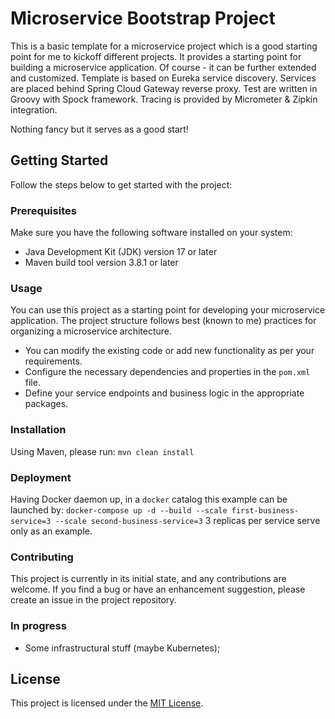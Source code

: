 # Microservice Bootstrap Project

This is a basic template for a microservice project which is a good starting point for me to kickoff different projects.
It provides a starting point for building a microservice application. Of course - it can be further extended and customized.
Template is based on Eureka service discovery. Services are placed behind Spring Cloud Gateway reverse proxy.
Test are written in Groovy with Spock framework. Tracing is provided by Micrometer & Zipkin integration.

Nothing fancy but it serves as a good start!

## Getting Started

Follow the steps below to get started with the project:

### Prerequisites

Make sure you have the following software installed on your system:

- Java Development Kit (JDK) version 17 or later
- Maven build tool version 3.8.1 or later

### Usage

You can use this project as a starting point for developing your microservice application. The project structure follows best (known to me) practices for organizing a microservice architecture.

- You can modify the existing code or add new functionality as per your requirements.
- Configure the necessary dependencies and properties in the `pom.xml` file.
- Define your service endpoints and business logic in the appropriate packages.

### Installation

Using Maven, please run:
`mvn clean install`

### Deployment

Having Docker daemon up, in a `docker` catalog this example can be launched by:
`docker-compose up -d --build --scale first-business-service=3 --scale second-business-service=3`
3 replicas per service serve only as an example.

### Contributing

This project is currently in its initial state, and any contributions are welcome. If you find a bug or have an enhancement suggestion, please create an issue in the project repository.

### In progress

- Some infrastructural stuff (maybe Kubernetes);

## License

This project is licensed under the [MIT License](LICENSE.md).